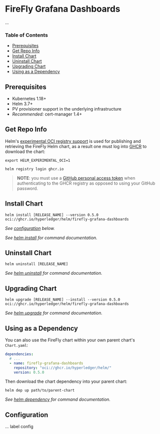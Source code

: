 # FireFly Grafana Dashboards

...

### Table of Contents

* [Prerequisites](#prerequisites)
* [Get Repo Info](#get-repo-info)
* [Install Chart](#install-chart)
* [Uninstall Chart](#uninstall-chart)
* [Upgrading Chart](#upgrading-chart)
* [Using as a Dependency](#using-as-a-dependency)

## Prerequisites

* Kubernetes 1.18+
* Helm 3.7+
* PV provisioner support in the underlying infrastructure
* _Recommended:_ cert-manager 1.4+

## Get Repo Info

Helm's [experimental OCI registry support](https://helm.sh/docs/topics/registries/) is used for publishing and retrieving
the FireFly Helm chart, as a result one must log into [GHCR](https://docs.github.com/en/packages/working-with-a-github-packages-registry/working-with-the-container-registry)
to download the chart:

```shell
export HELM_EXPERIMENTAL_OCI=1

helm registry login ghcr.io
```

> **NOTE**: you must use a [GitHub personal access token](https://docs.github.com/en/authentication/keeping-your-account-and-data-secure/creating-a-personal-access-token)
> when authenticating to the GHCR registry as opposed to using your GitHub password.

## Install Chart

```shell
helm install [RELEASE_NAME] --version 0.5.0 oci://ghcr.io/hyperledger/helm/firefly-grafana-dashboards
```

_See [configuration](#Configuration) below._

_See [helm install](https://helm.sh/docs/helm/helm_install/) for command documentation._

## Uninstall Chart

```shell
helm uninstall [RELEASE_NAME]
```

_See [helm uninstall](https://helm.sh/docs/helm/helm_uninstall/) for command documentation._

## Upgrading Chart

```shell
helm upgrade [RELEASE_NAME] --install --version 0.5.0 oci://ghcr.io/hyperledger/helm/firefly-grafana-dashboards
```

_See [helm upgrade](https://helm.sh/docs/helm/helm_upgrade/) for command documentation._

## Using as a Dependency

You can also use the FireFly chart within your own parent chart's `Chart.yaml`:

```yaml
dependencies:
  # ...
  - name: firefly-grafana-dashboards
    repository: "oci://ghcr.io/hyperledger/helm/"
    version: 0.5.0
```

Then download the chart dependency into your parent chart:

```shell
helm dep up path/to/parent-chart
```

_See [helm dependency](https://helm.sh/docs/helm/helm_dependency/) for command documentation._

## Configuration

... label config
